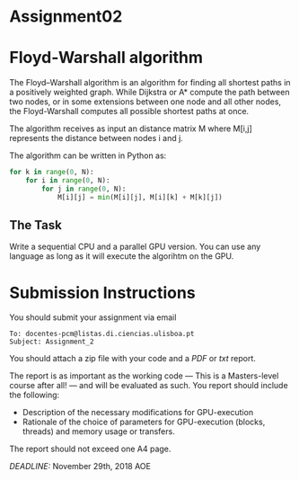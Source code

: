 Assignment02
============

Floyd-Warshall algorithm
========================

The Floyd–Warshall algorithm is an algorithm for finding all shortest paths in a positively weighted graph. While Dijkstra or A* compute the path between two nodes, or in some extensions between one node and all other nodes, the Floyd-Warshall computes all possible shortest paths at once.

The algorithm receives as input an distance matrix M where M[i,j] represents the distance between nodes i and j.


The algorithm can be written in Python as:

```python
for k in range(0, N):
	for i in range(0, N):
		for j in range(0, N):
			M[i][j] = min(M[i][j], M[i][k] + M[k][j])
```

The Task
--------

Write a sequential CPU and a parallel GPU version. You can use any language as long as it will execute the algorihtm on the GPU.


Submission Instructions
=======================

You should submit your assignment via email

```
To: docentes-pcm@listas.di.ciencias.ulisboa.pt
Subject: Assignment_2
```

You should attach a zip file with your code and a *PDF* or *txt* report.

The report is as important as the working code — This is a Masters-level course after all! — and will be evaluated as such. You report should include the following:

* Description of the necessary modifications for GPU-execution
* Rationale of the choice of parameters for GPU-execution (blocks, threads) and memory usage or transfers.

The report should not exceed one A4 page.

*DEADLINE:* November 29th, 2018 AOE




